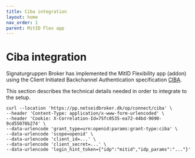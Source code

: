 ```yaml
---
title: Ciba integration
layout: home
nav_order: 1
parent: MitID Flex app
---
```


# Ciba integration
Signaturgruppen Broker has implemented the MitID Flexibility app (addon) using the Client Initiated Backchannel Authentication specification [CIBA](https://signaturgruppen-a-s.github.io/signaturgruppen-broker-documentation/references.html#ciba). 

This section describes the technical details needed in order to integrate to the setup.

```url
curl --location 'https://pp.netseidbroker.dk/op/connect/ciba' \
--header 'Content-Type: application/x-www-form-urlencoded' \
--header 'Cookie: X-Correlation-Id=75fc0535-ea72-44bd-9690-9cd55070b274' \
--data-urlencode 'grant_type=urn:openid:params:grant-type:ciba' \
--data-urlencode 'scope=openid' \
--data-urlencode 'client_id=...' \
--data-urlencode 'client_secret=...' \
--data-urlencode 'login_hint_token={"idp":"mitid","idp_params":"..."}'
```
